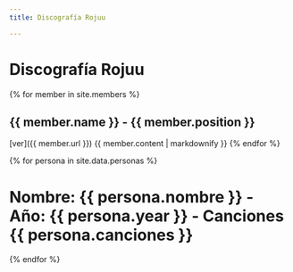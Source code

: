 ```yaml
---
title: Discografía Rojuu

---
```


# Discografía Rojuu


{% for member in site.members %}
  ## {{ member.name }} - {{ member.position }}
  [ver]({{ member.url }}) 
  {{ member.content | markdownify }}
{% endfor %}


{% for persona in site.data.personas %}
  # Nombre: {{ persona.nombre }} - Año: {{ persona.year }} - Canciones {{ persona.canciones }}
{% endfor %}